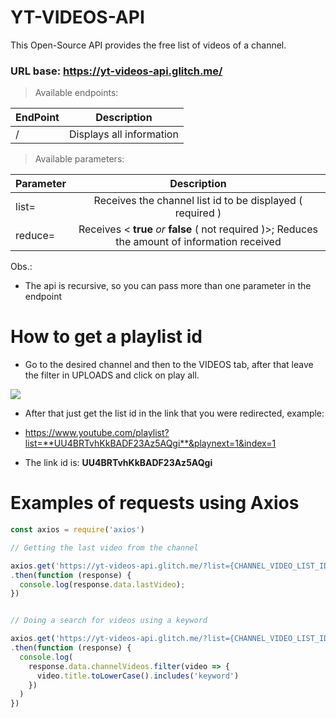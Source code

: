 # YT-VIDEOS-API
This Open-Source API provides the free list of videos of a channel.


### URL base: https://yt-videos-api.glitch.me/



> Available endpoints:

|  EndPoint        | Description |
| ---------------  |:-------------:|
| /                | Displays all information |




> Available parameters:

|  Parameter      | Description |
| --------------- |:-------------:|
| list=            | Receives the channel list id to be displayed ( required ) |
| reduce=         | Receives < **true** *or* **false** ( not required )>; Reduces the amount of information received |


Obs.: 
- The api is recursive, so you can pass more than one parameter in the endpoint



# How to get a playlist id

- Go to the desired channel and then to the VIDEOS tab, after that leave the filter in UPLOADS and click on play all.

<img src="https://i.imgur.com/qSBz80c.png?1">

- After that just get the list id in the link that you were redirected, example:

- https://www.youtube.com/playlist?list=**UU4BRTvhKkBADF23Az5AQgi**&playnext=1&index=1
- The link id is: **UU4BRTvhKkBADF23Az5AQgi**



# Examples of requests using Axios

```js
const axios = require('axios')

// Getting the last video from the channel

axios.get('https://yt-videos-api.glitch.me/?list={CHANNEL_VIDEO_LIST_ID}')
.then(function (response) {
  console.log(response.data.lastVideo);
})


// Doing a search for videos using a keyword

axios.get('https://yt-videos-api.glitch.me/?list={CHANNEL_VIDEO_LIST_ID}&reduce=true')
.then(function (response) {
  console.log(
    response.data.channelVideos.filter(video => {
      video.title.toLowerCase().includes('keyword')
    })
  )
})

```
